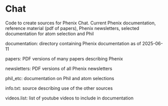# Chat
Code to create sources for Phenix Chat.  Current Phenix documentation, reference material (pdf of papers), Phenix newsletters, selected documentation for atom selection and Phil

documentation:  directory containing Phenix documentation as of 2025-06-11

papers:  PDF versions of many papers describing Phenix

newsletters: PDF versions of all Phenix newsletters

phil_etc: documentation on Phil and atom selections

info.txt: source describing use of the other sources

videos.list:  list of youtube videos to include in documentation

